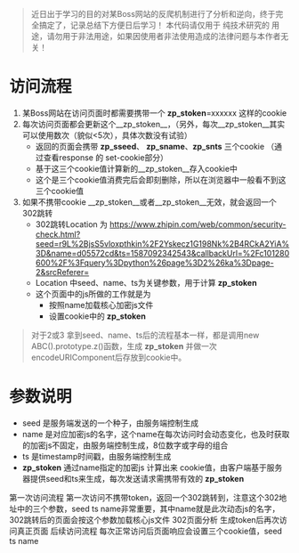 > 近日出于学习的目的对某Boss网站的反爬机制进行了分析和逆向，终于完全搞定了，记录总结下方便日后学习！
本代码请仅用于 纯技术研究的 用途，请勿用于非法用途，如果因使用者非法使用造成的法律问题与本作者无关！

# 访问流程
1. 某Boss网站在访问页面时都需要携带一个 __zp_stoken__=xxxxxx 这样的cookie
2. 每次访问页面都会更新这个__zp_stoken__，（另外，每次__zp_stoken__其实可以使用数次（貌似<5次），具体次数没有试验）
    - 返回的页面会携带 __zp_sseed__、 __zp_sname__、__zp_snts__ 三个cookie （通过查看response 的 set-cookie部分）
    - 基于这三个cookie值计算新的__zp_stoken__存入cookie中
    - 这个是三个cookie值消费完后会即刻删除，所以在浏览器中一般看不到这三个cookie值
3. 如果不携带cookie __zp_stoken__或者__zp_stoken__无效，就会返回一个302跳转
    - 302跳转Location 为  https://www.zhipin.com/web/common/security-check.html?seed=r9L%2BjsS5vloxpthkin%2F2Yskecz1G198Nk%2B4RCkA2YiA%3D&name=d05572cd&ts=1587092342543&callbackUrl=%2Fc101280600%2F%3Fquery%3Dpython%26page%3D2%26ka%3Dpage-2&srcReferer=
    - Location 中seed、name、ts为关键参数，用于计算 __zp_stoken__
    - 这个页面中的js所做的工作就是为
        - 按照name加载核心加密js文件
        - 设置cookie中的 __zp_stoken__

> 对于2或3 拿到seed、name、ts后的流程基本一样，都是调用new ABC().prototype.z()函数，生成 __zp_stoken__ 并做一次encodeURIComponent后存放到cookie中。

# 参数说明
- seed 是服务端发送的一个种子，由服务端控制生成
- name 是对应加密js的名字，这个name在每次访问时会动态变化，也及时获取的加密js不固定，由服务端控制生成，8位数字或字母的组合
- ts 是timestamp时间戳，由服务端控制生成
- __zp_stoken__ 通过name指定的加密js 计算出来 cookie值，由客户端基于服务器提供seed和ts来生成，每次发送请求需携带有效的 __zp_stoken__

第一次访问流程
第一次访问不携带token，返回一个302跳转到，注意这个302地址中的三个参数，seed ts name非常重要，其中name就是此次动态js的名字，302跳转后的页面会按这个参数加载核心js文件
302页面分析
生成token后再次访问真正页面
后续访问流程
每次正常访问后页面响应会设置三个cookie值，seed ts name 
